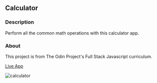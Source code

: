## Calculator
### Description
Perform all the common math operations with this calculator app.
### About
This project is from The Odin Project's Full Stack Javascript curriculum.

[Live App](https://romainyvernes.github.io/calculator/)

![calculator](https://user-images.githubusercontent.com/65140547/128119048-14cca320-c885-4826-9501-53ac94a2be38.png)
